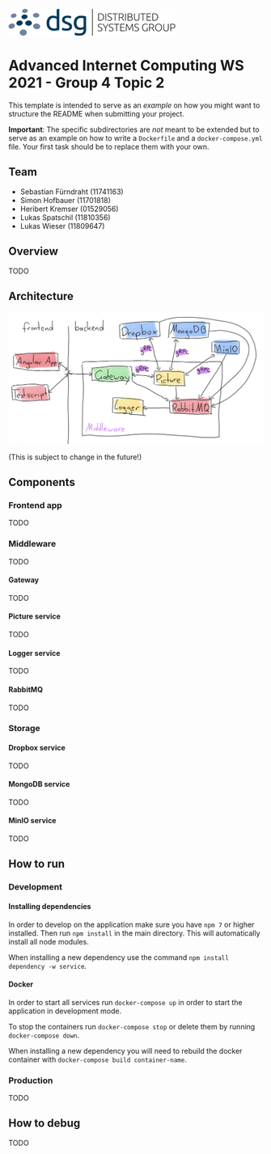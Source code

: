 ![DSG](./docs/dsg_logo.png)

# Advanced Internet Computing WS 2021 - Group 4 Topic 2

This template is intended to serve as an *example* on how you might want to structure the README when submitting your project.

**Important**: The specific subdirectories are *not* meant to be extended but to serve as an example on how to write a `Dockerfile` and a `docker-compose.yml` file. Your first task should be to replace them with your own.

## Team

- Sebastian Fürndraht (11741163)
- Simon Hofbauer (11701818)
- Heribert Kremser (01529056)
- Lukas Spatschil (11810356)
- Lukas Wieser (11809647)

## Overview

TODO

## Architecture

![Architecture](./docs/architecture.png)

(This is subject to change in the future!)

## Components

### Frontend app

TODO

### Middleware

TODO

#### Gateway

TODO

#### Picture service

TODO

#### Logger service

TODO

#### RabbitMQ

TODO

### Storage

#### Dropbox service

TODO

#### MongoDB service

TODO

#### MinIO service

TODO

## How to run

### Development

#### Installing dependencies

In order to develop on the application make sure you have `npm 7` or higher installed.
Then run `npm install` in the main directory. This will automatically install all node modules.

When installing a new dependency use the command `npm install dependency -w service`.

#### Docker

In order to start all services run `docker-compose up` in order to start the application in development mode.

To stop the containers run `docker-compose stop` or delete them by running `docker-compose down`.

When installing a new dependency you will need to rebuild the docker container with `docker-compose build container-name`.

### Production

TODO

## How to debug

TODO
